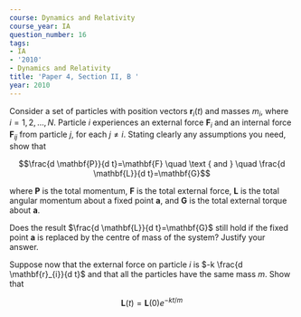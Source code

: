 ```yaml
---
course: Dynamics and Relativity
course_year: IA
question_number: 16
tags:
- IA
- '2010'
- Dynamics and Relativity
title: 'Paper 4, Section II, B '
year: 2010
---
```




Consider a set of particles with position vectors $\mathbf{r}_{i}(t)$ and masses $m_{i}$, where $i=1,2, \ldots, N$. Particle $i$ experiences an external force $\mathbf{F}_{i}$ and an internal force $\mathbf{F}_{i j}$ from particle $j$, for each $j \neq i$. Stating clearly any assumptions you need, show that

$$\frac{d \mathbf{P}}{d t}=\mathbf{F} \quad \text { and } \quad \frac{d \mathbf{L}}{d t}=\mathbf{G}$$

where $\mathbf{P}$ is the total momentum, $\mathbf{F}$ is the total external force, $\mathbf{L}$ is the total angular momentum about a fixed point $\mathbf{a}$, and $\mathbf{G}$ is the total external torque about $\mathbf{a}$.

Does the result $\frac{d \mathbf{L}}{d t}=\mathbf{G}$ still hold if the fixed point $\mathbf{a}$ is replaced by the centre of mass of the system? Justify your answer.

Suppose now that the external force on particle $i$ is $-k \frac{d \mathbf{r}_{i}}{d t}$ and that all the particles have the same mass $m$. Show that

$$\mathbf{L}(t)=\mathbf{L}(0) e^{-k t / m}$$